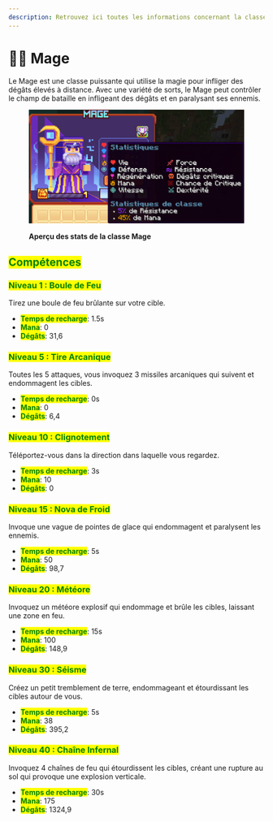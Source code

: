 ```yaml
---
description: Retrouvez ici toutes les informations concernant la classe Mage
---
```


# 🧙‍♂️ Mage

Le Mage est une classe puissante qui utilise la magie pour infliger des dégâts élevés à distance. Avec une variété de sorts, le Mage peut contrôler le champ de bataille en infligeant des dégâts et en paralysant ses ennemis.

<figure><img src="../../.gitbook/assets/Les_Classes/Mage.png" alt=""><figcaption><p><strong>Aperçu des stats de la classe Mage</strong></p></figcaption></figure>

## <mark style="color:green;">Compétences</mark>

### <mark style="color:green;">Niveau 1 : Boule de Feu</mark>

Tirez une boule de feu brûlante sur votre cible.

* <mark style="color:green;">**Temps de recharge**</mark>: 1.5s
* <mark style="color:green;">**Mana**</mark>: 0
* <mark style="color:green;">**Dégâts**</mark>: 31,6

### <mark style="color:green;">**Niveau 5 : Tire Arcanique**</mark>

Toutes les 5 attaques, vous invoquez 3 missiles arcaniques qui suivent et endommagent les cibles.

* <mark style="color:green;">**Temps de recharge**</mark>: 0s
* <mark style="color:green;">**Mana**</mark>: 0
* <mark style="color:green;">**Dégâts**</mark>: 6,4

### <mark style="color:green;">**Niveau 10 : Clignotement**</mark>

Téléportez-vous dans la direction dans laquelle vous regardez.

* <mark style="color:green;">**Temps de recharge**</mark>: 3s
* <mark style="color:green;">**Mana**</mark>: 10
* <mark style="color:green;">**Dégâts**</mark>: 0

### <mark style="color:green;">**Niveau 15 : Nova de Froid**</mark>

Invoque une vague de pointes de glace qui endommagent et paralysent les ennemis.

* <mark style="color:green;">**Temps de recharge**</mark>: 5s
* <mark style="color:green;">**Mana**</mark>: 50
* <mark style="color:green;">**Dégâts**</mark>: 98,7

### <mark style="color:green;">**Niveau 20 : Météore**</mark>

Invoquez un météore explosif qui endommage et brûle les cibles, laissant une zone en feu.

* <mark style="color:green;">**Temps de recharge**</mark>: 15s
* <mark style="color:green;">**Mana**</mark>: 100
* <mark style="color:green;">**Dégâts**</mark>: 148,9

### <mark style="color:green;">**Niveau 30 : Séisme**</mark>

Créez un petit tremblement de terre, endommageant et étourdissant les cibles autour de vous.

* <mark style="color:green;">**Temps de recharge**</mark>: 5s
* <mark style="color:green;">**Mana**</mark>: 38
* <mark style="color:green;">**Dégâts**</mark>: 395,2

### <mark style="color:green;">**Niveau 40 : Chaîne Infernal**</mark>

Invoquez 4 chaînes de feu qui étourdissent les cibles, créant une rupture au sol qui provoque une explosion verticale.

* <mark style="color:green;">**Temps de recharge**</mark>: 30s
* <mark style="color:green;">**Mana**</mark>: 175
* <mark style="color:green;">**Dégâts**</mark>: 1324,9
